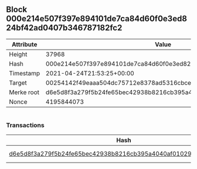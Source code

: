 ## Block 000e214e507f397e894101de7ca84d60f0e3ed824bf42ad0407b346787182fc2

Attribute | Value
--- | ---
Height | 37968
Hash | 000e214e507f397e894101de7ca84d60f0e3ed824bf42ad0407b346787182fc2
Timestamp | 2021-04-24T21:53:25+00:00
Target | 00254142f49eaaa504dc75712e8378ad5316cbcead634704b3734b6271167cc4
Merke root | d6e5d8f3a279f5b24fe65bec42938b8216cb395a4040af010291262b8bbd888f
Nonce | 4195844073

```

```

### Transactions

Hash | Amount
--- | ---
[d6e5d8f3a279f5b24fe65bec42938b8216cb395a4040af010291262b8bbd888f](d6e5d8f3a279f5b24fe65bec42938b8216cb395a4040af010291262b8bbd888f.md) | 10.00000000 SKEPTI 
